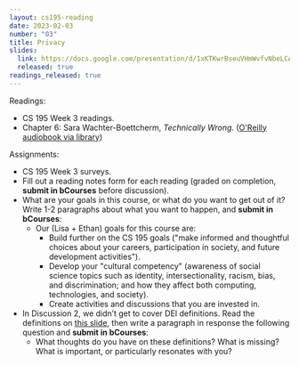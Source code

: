 ```yaml
---
layout: cs195-reading
date: 2023-02-03
number: "03"
title: Privacy
slides:
  link: https://docs.google.com/presentation/d/1xKTKwrBseuVHmWvfvNbeLCAlTntBpQir3YEhLTma6Mw/edit?usp=share_link
  released: true
readings_released: true
---
```


Readings:

- CS 195 Week 3 readings.
- Chapter 6: Sara Wachter-Boettcherm, *Technically Wrong*. ([O'Reilly audiobook via library](https://search.library.berkeley.edu/permalink/01UCS_BER/s4lks2/cdi_safari_books_v2_9781681688626))

Assignments:

- CS 195 Week 3 surveys.
- Fill out a reading notes form for each reading (graded on completion, **submit in bCourses** before discussion).
- What are your goals in this course, or what do you want to get out of it?
  Write 1-2 paragraphs about what you want to happen, and **submit in bCourses**:
    - Our (Lisa + Ethan) goals for this course are:
        - Build further on the CS 195 goals ("make informed and thoughtful choices about your careers, participation in society, and future development activities").
        - Develop your "cultural competency" (awareness of social science topics such as identity, intersectionality, racism, bias, and discrimination; and how they affect both computing, technologies, and society).
        - Create activities and discussions that you are invested in.
-   In Discussion 2, we didn’t get to cover DEI definitions. Read the definitions
    on [this slide](https://docs.google.com/presentation/d/1YpevO3X0v_PVrC3-oLlVDM_7CdQdlwN1za6PCHjY41s/edit#slide=id.g20141896506_0_65), then write a paragraph in response the following question
    and **submit in bCourses**:
    - What thoughts do you have on these definitions? What is missing? What is important, or particularly resonates with you?

